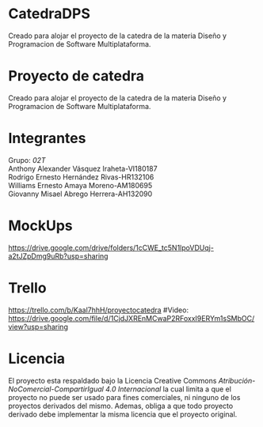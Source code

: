 # CatedraDPS
Creado para alojar el proyecto de la catedra de la materia Diseño y Programacion de Software Multiplataforma.
# Proyecto de catedra
Creado para alojar el proyecto de la catedra de la materia Diseño y Programacion de Software Multiplataforma.
# Integrantes
Grupo: *02T*  
Anthony Alexander Vásquez Iraheta-VI180187  
Rodrigo Ernesto Hernández Rivas-HR132106  
Williams Ernesto Amaya Moreno-AM180695  
Giovanny Misael Abrego Herrera-AH132090  
# MockUps
https://drive.google.com/drive/folders/1cCWE_tc5N1lpoVDUqj-a2tJZpDmg9uRb?usp=sharing
# Trello
https://trello.com/b/Kaal7hhH/proyectocatedra
#Video:
https://drive.google.com/file/d/1CjdJXREnMCwaP2RFoxxI9ERYm1sSMbOC/view?usp=sharing
# Licencia
El proyecto esta respaldado bajo la Licencia Creative Commons *Atribución-NoComercial-CompartirIgual 4.0 Internacional*
la cual limita a que el proyecto no puede ser usado para fines comerciales, ni ninguno de los proyectos derivados del mismo. 
Ademas, obliga a que todo proyecto derivado debe implementar la misma licencia que el proyecto original.
